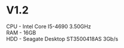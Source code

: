 # V1.2

CPU - Intel Core I5-4690 3.50GHz <br/>
RAM - 16GB <br/>
HDD - Seagate Desktop ST3500418AS 3Gb/s <br/>


